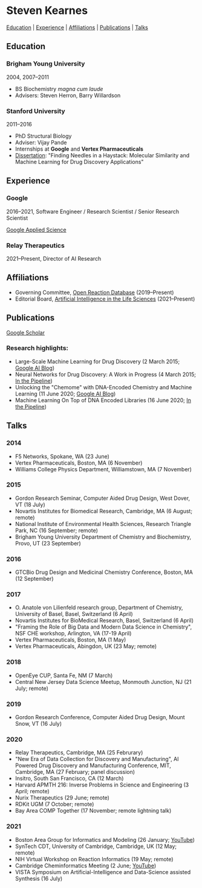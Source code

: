 # Steven Kearnes

[Education](#education) | [Experience](#experience) | [Affiliations](#affiliations) | [Publications](#publications) | [Talks](#talks)

## Education

### Brigham Young University 
2004, 2007&ndash;2011

* BS Biochemistry _magna cum laude_
* Advisers: Steven Herron, Barry Willardson

### Stanford University
2011&ndash;2016

* PhD Structural Biology
* Adviser: Vijay Pande
* Internships at __Google__ and __Vertex Pharmaceuticals__
* [Dissertation](https://searchworks.stanford.edu/view/11849467): "Finding Needles in a Haystack: Molecular Similarity and Machine Learning for Drug Discovery Applications"

## Experience

### Google
2016&ndash;2021, Software Engineer / Research Scientist / Senior Research Scientist

[Google Applied Science](https://research.google/teams/applied-science/)

### Relay Therapeutics
2021&ndash;Present, Director of AI Research

## Affiliations

* Governing Committee, [Open Reaction Database](https://open-reaction-database.org) (2019&ndash;Present)
* Editorial Board, [Artificial Intelligence in the Life Sciences](https://www.sciencedirect.com/journal/artificial-intelligence-in-the-life-sciences) (2021&ndash;Present)

## Publications

[Google Scholar](https://scholar.google.com/citations?user=LxJEYK4AAAAJ&hl=en)

### Research highlights:

* Large-Scale Machine Learning for Drug Discovery (2 March 2015; [Google AI Blog](https://ai.googleblog.com/2015/03/large-scale-machine-learning-for-drug.html))
* Neural Networks for Drug Discovery: A Work in Progress (4 March 2015; [In the Pipeline](https://blogs.sciencemag.org/pipeline/archives/2015/03/04/neural_networks_for_drug_discovery_a_work_in_progress))
* Unlocking the "Chemome" with DNA-Encoded Chemistry and Machine Learning (11 June 2020; [Google AI Blog](https://ai.googleblog.com/2020/06/unlocking-chemome-with-dna-encoded.html))
* Machine Learning On Top of DNA Encoded Libraries (16 June 2020; [In the Pipeline](https://blogs.sciencemag.org/pipeline/archives/2020/06/16/machine-learning-on-top-of-dna-encoded-libraries))

## Talks

### 2014

* F5 Networks, Spokane, WA (23 June)
* Vertex Pharmaceuticals, Boston, MA (6 November)
* Williams College Physics Department, Williamstown, MA (7 November)

### 2015

* Gordon Research Seminar, Computer Aided Drug Design, West Dover, VT (18 July)
* Novartis Institutes for Biomedical Research, Cambridge, MA (6 August; remote)
* National Institute of Environmental Health Sciences, Research Triangle Park, NC (16 September; remote)
* Brigham Young University Department of Chemistry and Biochemistry, Provo, UT (23 September)

### 2016

* GTCBio Drug Design and Medicinal Chemistry Conference, Boston, MA (12 September)

### 2017

* O. Anatole von Lilienfeld research group, Department of Chemistry, University of Basel, Basel, Switzerland (6 April)
* Novartis Institutes for BioMedical Research, Basel, Switzerland (6 April)
* "Framing the Role of Big Data and Modern Data Science in Chemistry", NSF CHE workshop, Arlington, VA (17-19 April)
* Vertex Pharmaceuticals, Boston, MA (1 May)
* Vertex Pharmaceuticals, Abingdon, UK (23 May; remote)

### 2018

* OpenEye CUP, Santa Fe, NM (7 March)
* Central New Jersey Data Science Meetup, Monmouth Junction, NJ (21 July; remote)

### 2019

* Gordon Research Conference, Computer Aided Drug Design, Mount Snow, VT (16 July)

### 2020

* Relay Therapeutics, Cambridge, MA (25 Februrary)
* "New Era of Data Collection for Discovery and Manufacturing", AI Powered Drug Discovery and Manufacturing Conference, MIT, Cambridge, MA (27 February; panel discussion)
* Insitro, South San Francisco, CA (12 March)
* Harvard APMTH 216: Inverse Problems in Science and Engineering (3 April; remote)
* Nurix Therapeutics (29 June; remote)
* RDKit UGM (7 October; remote)
* Bay Area COMP Together (17 November; remote lightning talk)

### 2021

* Boston Area Group for Informatics and Modeling (26 January; [YouTube](https://youtu.be/6IDKEIln1JM))
* SynTech CDT, University of Cambridge, Cambridge, UK (12 May; remote)
* NIH Virtual Workshop on Reaction Informatics (19 May; remote)
* Cambridge Cheminformatics Meeting (2 June; [YouTube](https://youtu.be/T-AtZgGanAk?t=251))
* VISTA Symposium on Artificial-Intelligence and Data-Science assisted Synthesis (16 July)
